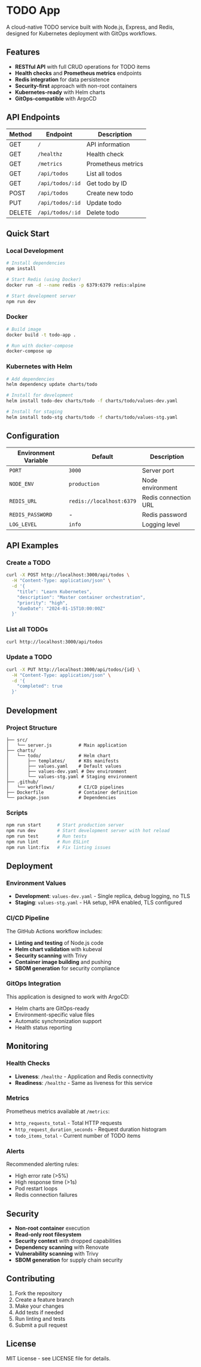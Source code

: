 # TODO App

A cloud-native TODO service built with Node.js, Express, and Redis, designed for Kubernetes deployment with GitOps workflows.

## Features

- **RESTful API** with full CRUD operations for TODO items
- **Health checks** and **Prometheus metrics** endpoints
- **Redis integration** for data persistence
- **Security-first** approach with non-root containers
- **Kubernetes-ready** with Helm charts
- **GitOps-compatible** with ArgoCD

## API Endpoints

| Method | Endpoint | Description |
|--------|----------|-------------|
| GET | `/` | API information |
| GET | `/healthz` | Health check |
| GET | `/metrics` | Prometheus metrics |
| GET | `/api/todos` | List all todos |
| GET | `/api/todos/:id` | Get todo by ID |
| POST | `/api/todos` | Create new todo |
| PUT | `/api/todos/:id` | Update todo |
| DELETE | `/api/todos/:id` | Delete todo |

## Quick Start

### Local Development

```bash
# Install dependencies
npm install

# Start Redis (using Docker)
docker run -d --name redis -p 6379:6379 redis:alpine

# Start development server
npm run dev
```

### Docker

```bash
# Build image
docker build -t todo-app .

# Run with docker-compose
docker-compose up
```

### Kubernetes with Helm

```bash
# Add dependencies
helm dependency update charts/todo

# Install for development
helm install todo-dev charts/todo -f charts/todo/values-dev.yaml

# Install for staging
helm install todo-stg charts/todo -f charts/todo/values-stg.yaml
```

## Configuration

| Environment Variable | Default | Description |
|---------------------|---------|-------------|
| `PORT` | `3000` | Server port |
| `NODE_ENV` | `production` | Node environment |
| `REDIS_URL` | `redis://localhost:6379` | Redis connection URL |
| `REDIS_PASSWORD` | - | Redis password |
| `LOG_LEVEL` | `info` | Logging level |

## API Examples

### Create a TODO

```bash
curl -X POST http://localhost:3000/api/todos \
  -H "Content-Type: application/json" \
  -d '{
    "title": "Learn Kubernetes",
    "description": "Master container orchestration",
    "priority": "high",
    "dueDate": "2024-01-15T10:00:00Z"
  }'
```

### List all TODOs

```bash
curl http://localhost:3000/api/todos
```

### Update a TODO

```bash
curl -X PUT http://localhost:3000/api/todos/{id} \
  -H "Content-Type: application/json" \
  -d '{
    "completed": true
  }'
```

## Development

### Project Structure

```
├── src/
│   └── server.js          # Main application
├── charts/
│   └── todo/              # Helm chart
│       ├── templates/     # K8s manifests
│       ├── values.yaml    # Default values
│       ├── values-dev.yaml # Dev environment
│       └── values-stg.yaml # Staging environment
├── .github/
│   └── workflows/         # CI/CD pipelines
├── Dockerfile             # Container definition
└── package.json           # Dependencies
```

### Scripts

```bash
npm run start      # Start production server
npm run dev        # Start development server with hot reload
npm run test       # Run tests
npm run lint       # Run ESLint
npm run lint:fix   # Fix linting issues
```

## Deployment

### Environment Values

- **Development**: `values-dev.yaml` - Single replica, debug logging, no TLS
- **Staging**: `values-stg.yaml` - HA setup, HPA enabled, TLS configured

### CI/CD Pipeline

The GitHub Actions workflow includes:
- **Linting and testing** of Node.js code
- **Helm chart validation** with kubeval
- **Security scanning** with Trivy
- **Container image building** and pushing
- **SBOM generation** for security compliance

### GitOps Integration

This application is designed to work with ArgoCD:
- Helm charts are GitOps-ready
- Environment-specific value files
- Automatic synchronization support
- Health status reporting

## Monitoring

### Health Checks

- **Liveness**: `/healthz` - Application and Redis connectivity
- **Readiness**: `/healthz` - Same as liveness for this service

### Metrics

Prometheus metrics available at `/metrics`:
- `http_requests_total` - Total HTTP requests
- `http_request_duration_seconds` - Request duration histogram
- `todo_items_total` - Current number of TODO items

### Alerts

Recommended alerting rules:
- High error rate (>5%)
- High response time (>1s)
- Pod restart loops
- Redis connection failures

## Security

- **Non-root container** execution
- **Read-only root filesystem**
- **Security context** with dropped capabilities
- **Dependency scanning** with Renovate
- **Vulnerability scanning** with Trivy
- **SBOM generation** for supply chain security

## Contributing

1. Fork the repository
2. Create a feature branch
3. Make your changes
4. Add tests if needed
5. Run linting and tests
6. Submit a pull request

## License

MIT License - see LICENSE file for details.